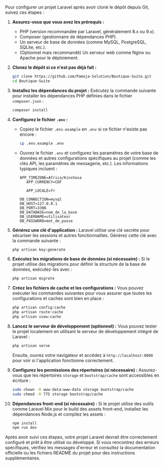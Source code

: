 Pour configurer un projet Laravel après avoir cloné le dépôt depuis Git, suivez ces étapes :

1. **Assurez-vous que vous avez les prérequis :**
   - PHP (version recommandée par Laravel, généralement 8.x ou 9.x).
   - Composer (gestionnaire de dépendances PHP).
   - Un serveur de base de données (comme MySQL, PostgreSQL, SQLite, etc.).
   - (Optionnel mais recommandé) Un serveur web comme Nginx ou Apache pour le déploiement.

2. **Clonez le dépôt si ce n'est pas déjà fait :**
   ```bash
   git clone https://github.com/Pamoja-Solution/Boutique-Suite.git
   cd Boutique-Suite
   ```

3. **Installez les dépendances du projet :**
   Exécutez la commande suivante pour installer les dépendances PHP définies dans le fichier `composer.json` :
   ```bash
   composer install
   ```

4. **Configurez le fichier `.env` :**
   - Copiez le fichier `.env.example` en `.env` si ce fichier n'existe pas encore :
     ```bash
     cp .env.example .env
     ```
   - Ouvrez le fichier `.env` et configurez les paramètres de votre base de données et autres configurations spécifiques au projet (comme les clés API, les paramètres de messagerie, etc.). Les informations typiques incluent :
     ```dotenv
     APP_TIMEZONE=Africa/Kinshasa
        APP_CURRENCY=CDF

        APP_LOCALE=fr

     DB_CONNECTION=mysql
     DB_HOST=127.0.0.1
     DB_PORT=3306
     DB_DATABASE=nom_de_la_base
     DB_USERNAME=utilisateur
     DB_PASSWORD=mot_de_passe
     ```

5. **Générez une clé d'application :**
   Laravel utilise une clé secrète pour sécuriser les sessions et autres fonctionnalités. Générez cette clé avec la commande suivante :
   ```bash
   php artisan key:generate
   ```

6. **Exécutez les migrations de base de données (si nécessaire) :**
   Si le projet utilise des migrations pour définir la structure de la base de données, exécutez-les avec :
   ```bash
   php artisan migrate
   ```

7. **Créez les fichiers de cache et les configurations :**
   Vous pouvez exécuter les commandes suivantes pour vous assurer que toutes les configurations et caches sont bien en place :
   ```bash
   php artisan config:cache
   php artisan route:cache
   php artisan view:cache
   ```

8. **Lancez le serveur de développement (optionnel) :**
   Vous pouvez tester le projet localement en utilisant le serveur de développement intégré de Laravel :
   ```bash
   php artisan serve
   ```
   Ensuite, ouvrez votre navigateur et accédez à `http://localhost:8000` pour voir si l'application fonctionne correctement.

9. **Configurez les permissions des répertoires (si nécessaire) :**
   Assurez-vous que les répertoires `storage` et `bootstrap/cache` sont accessibles en écriture :
   ```bash
   sudo chown -R www-data:www-data storage bootstrap/cache
   sudo chmod -R 775 storage bootstrap/cache
   ```

10. **Dépendances front-end (si nécessaire) :**
    Si le projet utilise des outils comme Laravel Mix pour le build des assets front-end, installez les dépendances Node.js et compilez les assets :
    ```bash
    npm install
    npm run dev
    ```

Après avoir suivi ces étapes, votre projet Laravel devrait être correctement configuré et prêt à être utilisé ou développé. Si vous rencontrez des erreurs spécifiques, vérifiez les messages d'erreur et consultez la documentation officielle ou les fichiers README du projet pour des instructions supplémentaires.


